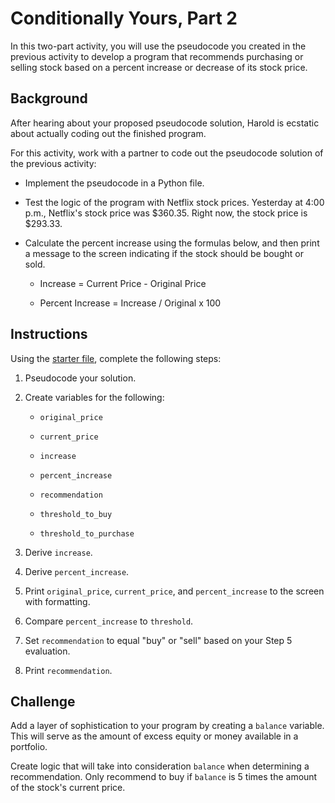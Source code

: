 # Conditionally Yours, Part 2

In this two-part activity, you will use the pseudocode you created in the previous activity to develop a program that recommends purchasing or selling stock based on a percent increase or decrease of its stock price.

## Background

After hearing about your proposed pseudocode solution, Harold is ecstatic about actually coding out the finished program.

For this activity, work with a partner to code out the pseudocode solution of the previous activity:

* Implement the pseudocode in a Python file.

* Test the logic of the program with Netflix stock prices. Yesterday at 4:00 p.m., Netflix's stock price was $360.35. Right now, the stock price is $293.33.

* Calculate the percent increase using the formulas below, and then print a message to the screen indicating if the stock should be bought or sold.

  * Increase = Current Price - Original Price

  * Percent Increase = Increase / Original x 100

## Instructions

Using the [starter file](Unsolved/Core/conditionally_yours.py), complete the following steps:

1. Pseudocode your solution.

2. Create variables for the following:

    * `original_price`

    * `current_price`

    * `increase`

    * `percent_increase`

    * `recommendation`

    * `threshold_to_buy`

    * `threshold_to_purchase`

3. Derive `increase`.

4. Derive `percent_increase`.

5. Print `original_price`, `current_price`, and `percent_increase` to the screen with formatting.

6. Compare `percent_increase` to `threshold`.

7. Set `recommendation` to equal "buy" or "sell" based on your Step 5 evaluation.

8. Print `recommendation`.

## Challenge

Add a layer of sophistication to your program by creating a `balance` variable. This will serve as the amount of excess equity or money available in a portfolio.

Create logic that will take into consideration `balance` when determining a recommendation. Only recommend to buy if `balance` is 5 times the amount of the stock's current price.
